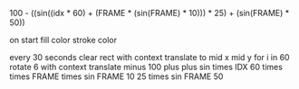 100 - ((sin((idx * 60) + (FRAME * (sin(FRAME) * 10))) * 25) + (sin(FRAME) * 50))

on start
    fill color
    stroke color
    
every 30 seconds
    clear rect
    with context
        translate to mid x mid y
        for i in 60
            rotate 6
            with context
                translate
                    minus
                        100
                        plus
                            plus
                                sin
                                    times
                                        IDX
                                        60
                                times
                                    times
                                        FRAME
                                        times
                                            sin
                                                FRAME
                                            10
                                    25
                            times
                                sin
                                    FRAME
                                50
                            

